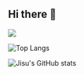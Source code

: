 ## Hi there 👋

<!--
**ljsoo01/ljsoo01** is a ✨ _special_ ✨ repository because its `README.md` (this file) appears on your GitHub profile.

Here are some ideas to get you started:

- 🔭 I’m currently working on ...
- 🌱 I’m currently learning ...
- 👯 I’m looking to collaborate on ...
- 🤔 I’m looking for help with ...
- 💬 Ask me about ...
- 📫 How to reach me: ...
- 😄 Pronouns: ...
- ⚡ Fun fact: ...
-->
<img src="https://img.shields.io/badge/react-20232a.svg?style=for-the-badge&logo=react&logoColor=61DAFB" />

![Top Langs](https://github-readme-stats.vercel.app/api/top-langs/?username=ljsoo01&layout=compact)

![Jisu's GitHub stats](https://github-readme-stats.vercel.app/api?username=ljsoo01&show_icons=true&theme=radical)
